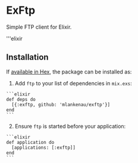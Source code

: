 # ExFtp

Simple FTP client for Elixir.

'''elixir

## Installation

If [available in Hex](https://hex.pm/docs/publish), the package can be installed as:

  1. Add `ftp` to your list of dependencies in `mix.exs`:

    ```elixir
    def deps do
      [{:exftp, github: 'mlankenau/exftp'}]
    end
    ```

  2. Ensure `ftp` is started before your application:

    ```elixir
    def application do
      [applications: [:exftp]]
    end
    ```

